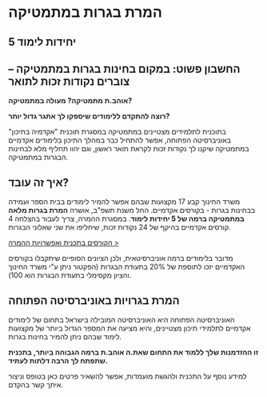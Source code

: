 # **המרת בגרות במתמטיקה**

## 5 יחידות לימוד

## החשבון פשוט: במקום בחינות בגרות במתמטיקה – צוברים נקודות זכות לתואר

**אוהב.ת מתמטיקה? מעולה במתמטיקה?** 

**רוצה להתקדם ללימודים שיספקו לך אתגר גדול יותר?** 

בתוכנית לתלמידים מצטיינים במתמטיקה במסגרת תוכנית "אקדמיה בתיכון" באוניברסיטה הפתוחה, אפשר להתחיל כבר במהלך התיכון בלימודים אקדמיים במתמטיקה שיקנו לך נקודות זכות לקראת תואר ראשון, וגם יהוו תחליף מלא לבחינות הבגרות במתמטיקה.

## איך זה עובד?

משרד החינוך קבע 17 מקצועות שבהם אפשר להמיר לימודים בבית הספר ועמידה בבחינות בגרות \-  בקורסים אקדמיים. החל משנת תשפ"ב, אושרה **המרת בגרות מלאה במתמטיקה ברמה של 5 יחידות לימוד**. במסגרת ההמרה, צריך לעבור בהצלחה 4 קורסים אקדמיים בהיקף של 24 נקודות זכות, שיחליפו את שני שאלוני הבגרות.

[הקורסים בתכנית ואפשרויות ההמרה \>](https://www.openu.ac.il/Lists/MediaServer_Documents/ma.pdf)

מדובר בלימודים ברמה אוניברסיטאית, ולכן הציונים הסופיים שיתקבלו בקורסים האקדמיים יזכו לתוספת של 20% בתעודת הבגרות (הפקטור ניתן ע"י משרד החינוך והציון מקסימלי בתעודת הבגרות הוא 100).

## המרת בגרויות באוניברסיטה הפתוחה

האוניברסיטה הפתוחה היא האוניברסיטה המובילה בישראל בתחום של לימודים אקדמיים לתלמידי תיכון מצטיינים, והיא מציעה את המספר הגדול ביותר של מקצועות לימוד שבהם ניתן להמיר בחינות בגרות. 

**זו ההזדמנות שלך ללמוד את התחום שאת.ה אוהב.ת ברמה הגבוהה ביותר, בתכנית שתפתח לך הרבה דלתות לעתיד.**

למידע נוסף על התכנית ולהגשת מועמדות, אפשר להשאיר פרטים כאן בטופס וניצור איתך קשר בהקדם.

